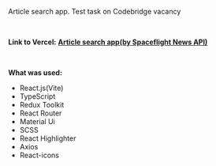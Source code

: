 Article search app. Test task on Codebridge vacancy

&nbsp;

<strong>Link to Vercel:</strong>
<strong><a href="https://spa-spaceflight.vercel.app">Article search app(by Spaceflight News API)</a></strong>

&nbsp;

<strong>What was used:</strong>

- React.js(Vite)
- TypeScript
- Redux Toolkit
- React Router
- Material Ui
- SCSS
- React Highlighter
- Axios
- React-icons
